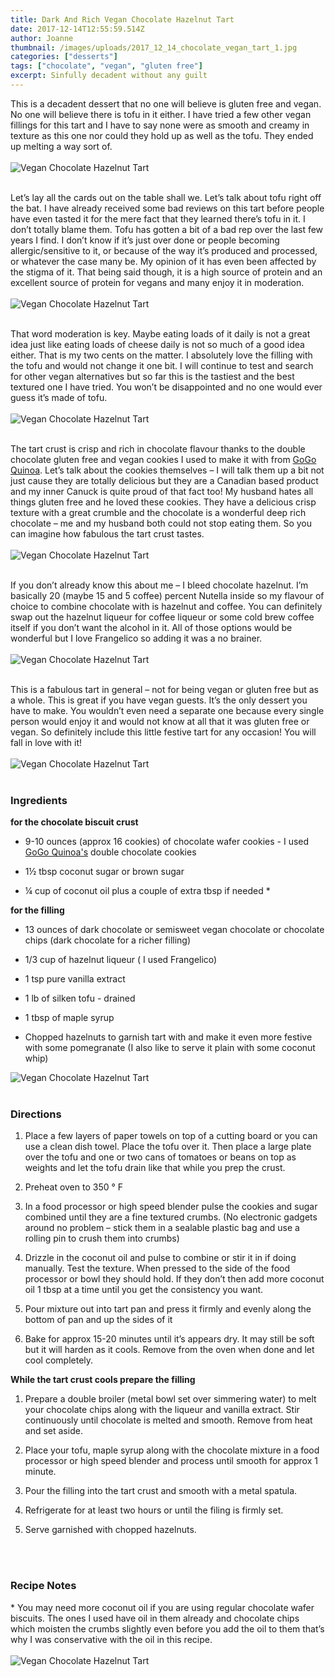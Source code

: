 ```yaml
---
title: Dark And Rich Vegan Chocolate Hazelnut Tart
date: 2017-12-14T12:55:59.514Z
author: Joanne
thumbnail: /images/uploads/2017_12_14_chocolate_vegan_tart_1.jpg
categories: ["desserts"]
tags: ["chocolate", "vegan", "gluten free"]
excerpt: Sinfully decadent without any guilt
---
```

This is a decadent dessert that no one will believe is gluten free and vegan. No one will believe there is tofu in it either.  I have tried a few other vegan fillings for this tart and I have to say none were as smooth and creamy in texture as this one nor could they hold up as well as the tofu. They ended up melting a way sort of.
<br>
<br>
![Vegan Chocolate Hazelnut Tart ](/images/uploads/2017_12_14_chocolate_vegan_tart_2.jpg)
<br>
<br>

Let’s lay all the cards out on the table shall we. Let’s talk about tofu right off the bat. I have already received some bad reviews on this tart before people have even tasted it for the mere fact that they learned there’s tofu in it. I don’t totally blame them. Tofu has gotten a bit of a bad rep over the last few years I find. I don’t know if it’s just over done or people becoming allergic/sensitive to it,  or because of the way it’s produced and processed, or whatever the case many be.  My opinion of it has even been affected by the stigma of it.  That being said though, it is a high source of protein and an excellent source of protein for vegans and many enjoy it in moderation.
<br>
<br>
![Vegan Chocolate Hazelnut Tart ](/images/uploads/2017_12_14_chocolate_vegan_tart_3.jpg)
<br>
<br>

That word moderation is key.  Maybe eating loads of it daily is not a great idea just like eating loads of cheese daily is not so much of a good idea either. That is my two cents on the matter. I absolutely love the filling with the tofu and would not change it one bit. I will continue to test and search for other vegan alternatives but so far this is the tastiest and the best textured one I have tried. You won’t be disappointed and no one would ever guess it’s made of tofu.
<br>
<br>
![Vegan Chocolate Hazelnut Tart ](/images/uploads/2017_12_14_chocolate_vegan_tart_4.jpg)
<br>
<br>

The tart crust is crisp and rich in chocolate flavour thanks to the double chocolate gluten free and vegan cookies I used to make it with from [GoGo Quinoa](https://www.gogoquinoa.com/products/double-chocolate-quinoa-cookies/).  Let’s talk about the cookies themselves – I will talk them up a bit not just cause they are totally delicious but they are a Canadian based product and my inner Canuck is quite proud of that fact too! My husband hates all things gluten free and he loved these cookies. They have a delicious crisp texture with a great crumble and the chocolate is a wonderful deep rich chocolate – me and my husband both could not stop eating them. So you can imagine how fabulous the tart crust tastes.
<br>
<br>
![Vegan Chocolate Hazelnut Tart ](/images/uploads/2017_12_14_chocolate_vegan_tart_5.jpg)
<br>
<br>

If you don’t already know this about me – I bleed chocolate hazelnut. I’m basically 20 (maybe 15 and 5 coffee) percent Nutella inside so my flavour of choice to combine chocolate with is hazelnut and coffee. You can definitely swap out the hazelnut liqueur for coffee liqueur or some cold brew coffee itself if you don’t want the alcohol in it. All of those options would be wonderful but I love Frangelico so adding it was a no brainer.
<br>
<br>
![Vegan Chocolate Hazelnut Tart ](/images/uploads/2017_12_14_chocolate_vegan_tart_6.jpg)
<br>
<br>

This is a fabulous tart in general – not for being vegan or gluten free but as a whole. This is great if you have vegan guests. It’s the only dessert you have to make.  You wouldn’t even need a separate one because every single person would enjoy it and would not know at all that it was gluten free or vegan. So definitely include this little festive tart for any occasion! You will fall in love with it!
<br>
<br>
![Vegan Chocolate Hazelnut Tart ](/images/uploads/2017_12_14_chocolate_vegan_tart_7.jpg)
<br>
<br>

### Ingredients

**for the chocolate biscuit crust**

* 9-10 ounces (approx 16 cookies) of chocolate wafer cookies - I used <span class="highlight">[GoGo Quinoa's](https://www.gogoquinoa.com/products/double-chocolate-quinoa-cookies/)</span> double chocolate cookies

* 1&frac12; tbsp coconut sugar or brown sugar

* &frac14; cup of coconut oil plus  a couple of extra tbsp if needed \*


**for the filling**

* 13 ounces of dark chocolate or semisweet vegan chocolate or chocolate chips (dark chocolate for a richer filling)

* 1/3 cup of hazelnut liqueur ( I used Frangelico)

* 1 tsp pure vanilla extract

* 1 lb of silken tofu - drained

* 1 tbsp of maple syrup

* Chopped hazelnuts to garnish tart with and make it even more festive with some pomegranate (I also like to serve it plain with some coconut whip)  

![Vegan Chocolate Hazelnut Tart ](/images/uploads/2017_12_14_chocolate_vegan_tart_8.jpg)
<br>
<br>

### Directions

1. Place a few layers of paper towels on top of a cutting board or you can use a clean dish towel. Place the tofu over it. Then place a large plate over the tofu and one or two cans of tomatoes or beans on top as weights and let the tofu drain like that while you prep the crust.

1. Preheat oven to 350 &deg; F

1. In a food processor or high speed blender pulse the cookies and sugar combined until they are a fine textured crumbs. (No electronic gadgets around no problem – stick them in a sealable plastic bag and use a rolling pin to crush them into crumbs)

1. Drizzle in the coconut oil and pulse to combine or stir it in if doing manually. Test the texture. When pressed to the side of the food processor or bowl they should hold. If they don’t then add more coconut oil 1 tbsp at a time until you get the consistency you want.

1. Pour mixture out into tart pan and press it firmly and evenly along the bottom of pan and up the sides of it

1. Bake for approx 15-20 minutes until it’s appears dry.  It may still be soft but it will harden as it cools.  Remove from the oven when done and let cool completely.

**While the tart crust cools prepare the filling**

1. Prepare a double broiler (metal bowl set over simmering water) to melt your chocolate chips along with the liqueur and vanilla extract. Stir continuously until chocolate is melted and smooth.  Remove from heat and set aside.

1. Place your tofu, maple syrup along with the chocolate mixture in a food processor or high speed blender and process until smooth for approx 1 minute.

1. Pour the filling into the tart crust and smooth with a metal spatula.

1. Refrigerate for at least two hours or until the filing is firmly set.  

1. Serve garnished with chopped hazelnuts.
<br>
<br>

### Recipe Notes
\* You may need more coconut oil if you are using regular chocolate wafer biscuits.  The ones I used have oil in them already and chocolate chips which moisten the crumbs slightly even before you add the oil to them that’s why I was conservative with the oil in this recipe.
<br>
<br>
![Vegan Chocolate Hazelnut Tart ](/images/uploads/2017_12_14_chocolate_vegan_tart_9.jpg)

